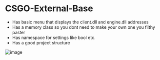 # CSGO-External-Base
- Has basic menu that displays the client.dll and engine.dll addresses
- Has a memory class so you dont need to make your own one you filthy paster
- Has namespace for settings like bool etc.
- Has a good project structure

![image](https://user-images.githubusercontent.com/105994827/213940195-d74f561b-db96-473e-a846-290abe3d3e07.png)
